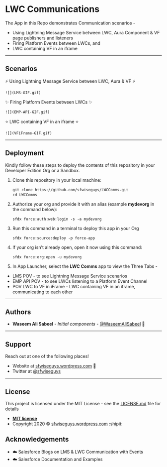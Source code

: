 # LWC Communications
The App in this Repo demonstrates Communication scenarios  - 
* Using Lightning Message Service between LWC, Aura Component & VF page publishers and listeners
* Firing Platform Events between LWCs, and
* LWC containing VF in an iframe

---

## Scenarios

:zap: Using Lightning Message Service between LWC, Aura & VF :zap:

    ![](LMS-GIF.gif)

:sparkles: Firing Platform Events between LWCs :sparkles:

    ![](EMP-API-GIF.gif)

:star: LWC containing VF in an iframe :star:

    ![](VFiFrame-GIF.gif)

---

## Deployment
Kindly follow these steps to deploy the contents of this repository in your Developer Edition Org or a Sandbox.

1. Clone this repository in your local machine:

    ```
    git clone https://github.com/sfwiseguys/LWCComms.git
    cd LWCComms
    ```

1. Authorize your org and provide it with an alias (example **mydevorg** in the command below):

    ```
    sfdx force:auth:web:login -s -a mydevorg
    ```

1. Run this command in a terminal to deploy this app in your Org

    ```
    sfdx force:source:deploy -p force-app
    ```

1. If your org isn't already open, open it now using this command:

    ```
    sfdx force:org:open -u mydevorg
    ```

1. In App Launcher, select the **LWC Comms** app to view the Three Tabs - 

* LMS POV - to see Lightning Message Service scenarios
* EMP API POV - to see LWCs listening to a Platform Event Channel
* POV LWC to VF in iFrame - LWC containing VF in an iframe, communicating to each other

---

## Authors

* **Waseem Ali Sabeel** - *Initial components* - [@WaseemAliSabeel](https://github.com/WaseemAliSabeel) :cowboy_hat_face:

---

## Support

Reach out at one of the following places!

- Website at [sfwiseguys.wordpress.com](https://sfwiseguys.wordpress.com) :tophat:
- Twitter at [@sfwiseguys](https://twitter.com/sfwiseguys)

---

## License

This project is licensed under the MIT License - see the [LICENSE.md](LICENSE.md) file for details

- **[MIT license](http://opensource.org/licenses/mit-license.php)**
- Copyright 2020 :copyright:  [sfwiseguys.wordpress.com](https://sfwiseguys.wordpress.com) :shipit:

## Acknowledgements

* :cloud: Salesforce Blogs on LMS & LWC Communication with Events
* :cloud: Salesforce Documentation and Examples
